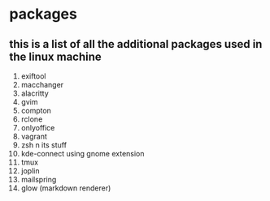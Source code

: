 # packages
## this is a list of all the additional packages used in the linux machine

1. exiftool
2. macchanger
3. alacritty
4. gvim
5. compton
6. rclone
7. onlyoffice
8. vagrant
9. zsh n its stuff
10. kde-connect using gnome extension
11. tmux
12. joplin
13. mailspring
14. glow (markdown renderer)

